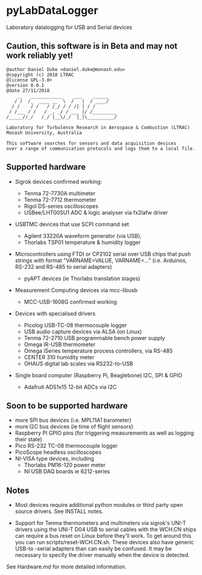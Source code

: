 # pyLabDataLogger
Laboratory datalogging for USB and Serial devices

## Caution, this software is in Beta and may not work reliably yet!

    @author Daniel Duke <daniel.duke@monash.edu>
    @copyright (c) 2018 LTRAC
    @license GPL-3.0+
    @version 0.0.1
    @date 27/11/2018
        __   ____________    ___    ______    
       / /  /_  ____ __  \  /   |  / ____/    
      / /    / /   / /_/ / / /| | / /         
     / /___ / /   / _, _/ / ___ |/ /_________ 
    /_____//_/   /_/ |__\/_/  |_|\__________/ 

    Laboratory for Turbulence Research in Aerospace & Combustion (LTRAC)
    Monash University, Australia

    This software searches for sensors and data acquisition devices
    over a range of communication protocols and logs them to a local file.

## Supported hardware

- Sigrok devices
     confirmed working:
    - Tenma 72-7730A multimeter
    - Tenma 72-7712 thermometer
    - Rigol DS-series oscilloscopes
    - USBee/LHT00SU1 ADC & logic analyser via fx2lafw driver

- USBTMC devices that use SCPI command set
    - Agilent 33220A waveform generator (via USB),
    - Thorlabs TSP01 temperature & humidity logger

- Microcontrollers using FTDI or CP2102 serial over USB chips
       that push strings with format "VARNAME=VALUE, VARNAME=..."
       (i.e. Arduinos, RS-232 and RS-485 to serial adapters)
    - pyAPT devices (ie Thorlabs translation stages)

- Measurement Computing devices via mcc-libusb
    - MCC-USB-1608G confirmed working

- Devices with specialised drivers
    - Picolog USB-TC-08 thermocouple logger
    - USB audio capture devices via ALSA (on Linux)
    - Tenma 72-2710 USB programmable bench power supply
    - Omega IR-USB thermometer 
    - Omega iSeries temperature process controllers, via RS-485
    - CENTER 310 humidity meter
    - OHAUS digital lab scales via RS232-to-USB

- Single board computer (Raspberry Pi, Beaglebone) I2C, SPI & GPIO
    - Adafruit ADS1x15 12-bit ADCs via I2C


## Soon to be supported hardware
- more SPI bus devices (i.e. MPL11A1 barometer)
- more I2C bus devices (ie time of flight sensors)
- Raspberry PI GPIO pins (for triggering measurements as well as logging their state)
- Pico RS-232 TC-08 thermocouple logger
- PicoScope headless oscilloscopes
- NI-VISA type devices, including
    - Thorlabs PM16-120 power meter
    - NI USB DAQ boards ie 6212-series

## Notes
- Most devices require additional python modules or third party open source
  drivers. See INSTALL notes.

- Support for Tenma thermometers and multimeters via sigrok's UNI-T drivers
  using the UNI-T D04 USB to serial cables with the WCH.CN ships can require
  a bus reset on Linux before they'll work. To get around this
  you can run scripts/reset-WCH.CN.sh. These devices also have generic USB-to
  -serial adapters than can easily be confused. It may be necessary to specify
  the driver manually when the device is detected.

See Hardware.md for more detailed information.
